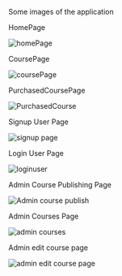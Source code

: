 Some images of the application

HomePage

![homePage](https://github.com/Aditya1979314/EduPoint-Edtech-platform-/blob/7733c41539feb71593bfd62aac96bade73811eca/frontend/src/appimages/adminCourse.png)

CoursePage

![coursePage](https://github.com/Aditya1979314/EduPoint-Edtech-platform-/blob/7ef62f85a95569b0b97204a1e7ce1cdb025cb52c/frontend/src/appimages/coursePage.png)

PurchasedCoursePage

![PurchasedCourse](https://github.com/Aditya1979314/EduPoint-Edtech-platform-/blob/7ef62f85a95569b0b97204a1e7ce1cdb025cb52c/frontend/src/appimages/purchasedCourse.png)

Signup User Page

![signup page](https://github.com/Aditya1979314/EduPoint-Edtech-platform-/blob/7ef62f85a95569b0b97204a1e7ce1cdb025cb52c/frontend/src/appimages/signupUser.png)

Login User Page

![loginuser](https://github.com/Aditya1979314/EduPoint-Edtech-platform-/blob/7ef62f85a95569b0b97204a1e7ce1cdb025cb52c/frontend/src/appimages/loginUser.png)

Admin Course Publishing Page

![Admin course publish](https://github.com/Aditya1979314/EduPoint-Edtech-platform-/blob/7ef62f85a95569b0b97204a1e7ce1cdb025cb52c/frontend/src/appimages/adminpublishcourse.png)

Admin Courses Page

![admin courses](https://github.com/Aditya1979314/EduPoint-Edtech-platform-/blob/7ef62f85a95569b0b97204a1e7ce1cdb025cb52c/frontend/src/appimages/adminCourse.png)

Admin edit course page

![admin edit course page](https://github.com/Aditya1979314/EduPoint-Edtech-platform-/blob/7ef62f85a95569b0b97204a1e7ce1cdb025cb52c/frontend/src/appimages/admineditcourse.png)

